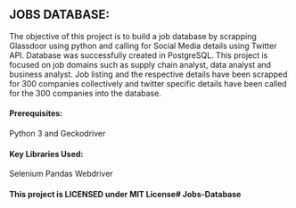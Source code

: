## JOBS DATABASE:

The objective of this project is to build a job database by scrapping Glassdoor using python and calling for Social Media details using Twitter API. Database was successfully created in PostgreSQL. This project is focused on job domains such as supply chain analyst, data analyst and business analyst. Job listing and the respective details have been scrapped for 300 companies collectively and twitter specific details have been called for the 300 companies into the database.

#### Prerequisites:

Python 3 and Geckodriver

#### Key Libraries Used:

Selenium
Pandas
Webdriver

#### This project is LICENSED under MIT License# Jobs-Database
